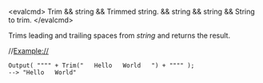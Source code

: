 \<evalcmd\> Trim && string && Trimmed string. && string && string && String to trim. \</evalcmd\>

Trims leading and trailing spaces from *string* and returns the result.

//<Example://>

    Output( """" + Trim("   Hello   World   ") + """" );
    --> "Hello   World"
